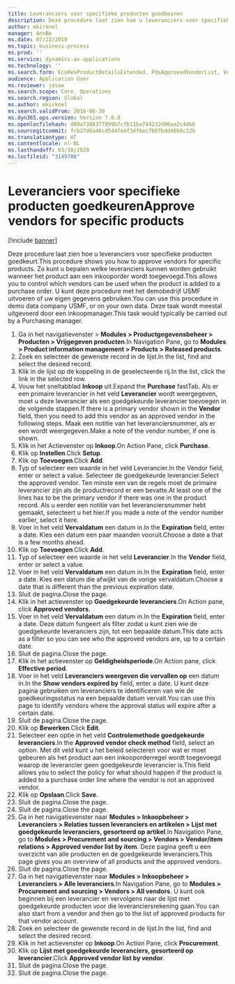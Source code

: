 ```yaml
---
title: Leveranciers voor specifieke producten goedkeuren
description: Deze procedure laat zien hoe u leveranciers voor specifieke producten goedkeurt.
author: mkirknel
manager: AnnBe
ms.date: 07/22/2019
ms.topic: business-process
ms.prod: ''
ms.service: dynamics-ax-applications
ms.technology: ''
ms.search.form: EcoResProductDetailsExtended, PdsApprovedVendorList, VendTable
audience: Application User
ms.reviewer: josaw
ms.search.scope: Core, Operations
ms.search.region: Global
ms.author: mkirknel
ms.search.validFrom: 2016-06-30
ms.dyn365.ops.version: Version 7.0.0
ms.openlocfilehash: d09a7388377899b7cfb11ba744232d06aa2c4db6
ms.sourcegitcommit: fcb27d6a46cd544feef34f6ec7607bdd46b0c12b
ms.translationtype: HT
ms.contentlocale: nl-NL
ms.lasthandoff: 03/18/2020
ms.locfileid: "3149788"
---
```

# <a name="approve-vendors-for-specific-products"></a><span data-ttu-id="4c27f-103">Leveranciers voor specifieke producten goedkeuren</span><span class="sxs-lookup"><span data-stu-id="4c27f-103">Approve vendors for specific products</span></span>

[!include [banner](../../includes/banner.md)]

<span data-ttu-id="4c27f-104">Deze procedure laat zien hoe u leveranciers voor specifieke producten goedkeurt.</span><span class="sxs-lookup"><span data-stu-id="4c27f-104">This procedure shows you how to approve vendors for specific products.</span></span> <span data-ttu-id="4c27f-105">Zo kunt u bepalen welke leveranciers kunnen worden gebruikt wanneer het product aan een inkooporder wordt toegevoegd.</span><span class="sxs-lookup"><span data-stu-id="4c27f-105">This allows you to control which vendors can be used when the product is added to a purchase order.</span></span> <span data-ttu-id="4c27f-106">U kunt deze procedure met het demobedrijf USMF uitvoeren of uw eigen gegevens gebruiken.</span><span class="sxs-lookup"><span data-stu-id="4c27f-106">You can use this procedure in demo data company USMF, or on your own data.</span></span> <span data-ttu-id="4c27f-107">Deze taak wordt meestal uitgevoerd door een inkoopmanager.</span><span class="sxs-lookup"><span data-stu-id="4c27f-107">This task would typically be carried out by a Purchasing manager.</span></span>

1. <span data-ttu-id="4c27f-108">Ga in het navigatievenster > **Modules > Productgegevensbeheer > Producten > Vrijgegeven producten**.</span><span class="sxs-lookup"><span data-stu-id="4c27f-108">In Navigation Pane, go to **Modules > Product information management > Products > Released products**.</span></span>
2. <span data-ttu-id="4c27f-109">Zoek en selecteer de gewenste record in de lijst.</span><span class="sxs-lookup"><span data-stu-id="4c27f-109">In the list, find and select the desired record.</span></span>
3. <span data-ttu-id="4c27f-110">Klik in de lijst op de koppeling in de geselecteerde rij.</span><span class="sxs-lookup"><span data-stu-id="4c27f-110">In the list, click the link in the selected row.</span></span>
4. <span data-ttu-id="4c27f-111">Vouw het sneltabblad **Inkoop** uit.</span><span class="sxs-lookup"><span data-stu-id="4c27f-111">Expand the **Purchase** fastTab.</span></span> <span data-ttu-id="4c27f-112">Als er een primaire leverancier in het veld **Leverancier** wordt weergegeven, moet u deze leverancier als een goedgekeurde leverancier toevoegen in de volgende stappen.</span><span class="sxs-lookup"><span data-stu-id="4c27f-112">If there is a primary vendor shown in the **Vendor** field, then you need to add this vendor as an approved vendor in the following steps.</span></span> <span data-ttu-id="4c27f-113">Maak een notitie van het leveranciersnummer, als er een wordt weergegeven.</span><span class="sxs-lookup"><span data-stu-id="4c27f-113">Make a note of the vendor number, if one is shown.</span></span>  
5. <span data-ttu-id="4c27f-114">Klik in het Actievenster op **Inkoop**.</span><span class="sxs-lookup"><span data-stu-id="4c27f-114">On Action Pane, click **Purchase**.</span></span>
6. <span data-ttu-id="4c27f-115">Klik op **Instellen**.</span><span class="sxs-lookup"><span data-stu-id="4c27f-115">Click **Setup**.</span></span>
7. <span data-ttu-id="4c27f-116">Klik op **Toevoegen**.</span><span class="sxs-lookup"><span data-stu-id="4c27f-116">Click **Add**.</span></span>
8. <span data-ttu-id="4c27f-117">Typ of selecteer een waarde in het veld Leverancier.</span><span class="sxs-lookup"><span data-stu-id="4c27f-117">In the Vendor field, enter or select a value.</span></span> <span data-ttu-id="4c27f-118">Selecteer de goedgekeurde leverancier.</span><span class="sxs-lookup"><span data-stu-id="4c27f-118">Select the approved vendor.</span></span> <span data-ttu-id="4c27f-119">Ten minste een van de regels moet de primaire leverancier zijn als de productrecord er een bevatte.</span><span class="sxs-lookup"><span data-stu-id="4c27f-119">At least one of the lines has to be the primary vendor if there was one in the product record.</span></span> <span data-ttu-id="4c27f-120">Als u eerder een notitie van het leveranciersnummer hebt gemaakt, selecteert u het hier.</span><span class="sxs-lookup"><span data-stu-id="4c27f-120">If you made a note of the vendor number earlier, select it here.</span></span>  
9. <span data-ttu-id="4c27f-121">Voer in het veld **Vervaldatum** een datum in.</span><span class="sxs-lookup"><span data-stu-id="4c27f-121">In the **Expiration** field, enter a date.</span></span> <span data-ttu-id="4c27f-122">Kies een datum een paar maanden vooruit.</span><span class="sxs-lookup"><span data-stu-id="4c27f-122">Choose a date a that is a few months ahead.</span></span>  
10. <span data-ttu-id="4c27f-123">Klik op **Toevoegen**.</span><span class="sxs-lookup"><span data-stu-id="4c27f-123">Click **Add**.</span></span>
11. <span data-ttu-id="4c27f-124">Typ of selecteer een waarde in het veld **Leverancier**.</span><span class="sxs-lookup"><span data-stu-id="4c27f-124">In the **Vendor** field, enter or select a value.</span></span>
12. <span data-ttu-id="4c27f-125">Voer in het veld **Vervaldatum** een datum in.</span><span class="sxs-lookup"><span data-stu-id="4c27f-125">In the **Expiration** field, enter a date.</span></span> <span data-ttu-id="4c27f-126">Kies een datum die afwijkt van de vorige vervaldatum.</span><span class="sxs-lookup"><span data-stu-id="4c27f-126">Choose a date that is different than the previous expiration date.</span></span>  
13. <span data-ttu-id="4c27f-127">Sluit de pagina.</span><span class="sxs-lookup"><span data-stu-id="4c27f-127">Close the page.</span></span>
14. <span data-ttu-id="4c27f-128">Klik in het actievenster op **Goedgekeurde leveranciers**.</span><span class="sxs-lookup"><span data-stu-id="4c27f-128">On Action pane, click **Approved vendors**.</span></span>
15. <span data-ttu-id="4c27f-129">Voer in het veld **Vervaldatum** een datum in.</span><span class="sxs-lookup"><span data-stu-id="4c27f-129">In the **Expiration** field, enter a date.</span></span> <span data-ttu-id="4c27f-130">Deze datum fungeert als filter zodat u kunt zien wie de goedgekeurde leveranciers zijn, tot een bepaalde datum.</span><span class="sxs-lookup"><span data-stu-id="4c27f-130">This date acts as a filter so you can see who the approved vendors are, up to a certain date.</span></span>  
16. <span data-ttu-id="4c27f-131">Sluit de pagina.</span><span class="sxs-lookup"><span data-stu-id="4c27f-131">Close the page.</span></span>
17. <span data-ttu-id="4c27f-132">Klik in het actievenster op **Geldigheidsperiode**.</span><span class="sxs-lookup"><span data-stu-id="4c27f-132">On Action pane, click **Effective period**.</span></span>
18. <span data-ttu-id="4c27f-133">Voer in het veld **Leveranciers weergeven die vervallen op** een datum in.</span><span class="sxs-lookup"><span data-stu-id="4c27f-133">In the **Show vendors expired by** field, enter a date.</span></span> <span data-ttu-id="4c27f-134">U kunt deze pagina gebruiken om leveranciers te identificeren van wie de goedkeuringsstatus na een bepaalde datum vervalt.</span><span class="sxs-lookup"><span data-stu-id="4c27f-134">You can use this page to identify vendors where the approval status will expire after a certain date.</span></span>  
19. <span data-ttu-id="4c27f-135">Sluit de pagina.</span><span class="sxs-lookup"><span data-stu-id="4c27f-135">Close the page.</span></span>
20. <span data-ttu-id="4c27f-136">Klik op **Bewerken**.</span><span class="sxs-lookup"><span data-stu-id="4c27f-136">Click **Edit**.</span></span>
21. <span data-ttu-id="4c27f-137">Selecteer een optie in het veld **Controlemethode goedgekeurde leveranciers**.</span><span class="sxs-lookup"><span data-stu-id="4c27f-137">In the **Approved vendor check method** field, select an option.</span></span> <span data-ttu-id="4c27f-138">Met dit veld kunt u het beleid selecteren voor wat er moet gebeuren als het product aan een inkooporderregel wordt toegevoegd waarop de leverancier geen goedgekeurde leverancier is.</span><span class="sxs-lookup"><span data-stu-id="4c27f-138">This field allows you to select the policy for what should happen if the product is added to a purchase order line where the vendor is not an approved vendor.</span></span>  
22. <span data-ttu-id="4c27f-139">Klik op **Opslaan**.</span><span class="sxs-lookup"><span data-stu-id="4c27f-139">Click **Save**.</span></span>
23. <span data-ttu-id="4c27f-140">Sluit de pagina.</span><span class="sxs-lookup"><span data-stu-id="4c27f-140">Close the page.</span></span>
24. <span data-ttu-id="4c27f-141">Sluit de pagina.</span><span class="sxs-lookup"><span data-stu-id="4c27f-141">Close the page.</span></span>
25. <span data-ttu-id="4c27f-142">Ga in het navigatievenster naar **Modules > Inkoopbeheer > Leveranciers > Relaties tussen leveranciers en artikelen > Lijst met goedgekeurde leveranciers, gesorteerd op artikel**.</span><span class="sxs-lookup"><span data-stu-id="4c27f-142">In Navigation Pane, go to **Modules > Procurement and sourcing > Vendors > Vendor/item relations > Approved vendor list by item**.</span></span> <span data-ttu-id="4c27f-143">Deze pagina geeft u een overzicht van alle producten en de goedgekeurde leveranciers.</span><span class="sxs-lookup"><span data-stu-id="4c27f-143">This page gives you an overview of all products and the approved vendors.</span></span>  
26. <span data-ttu-id="4c27f-144">Sluit de pagina.</span><span class="sxs-lookup"><span data-stu-id="4c27f-144">Close the page.</span></span>
27. <span data-ttu-id="4c27f-145">Ga in het navigatievenster naar **Modules > Inkoopbeheer > Leveranciers > Alle leveranciers**.</span><span class="sxs-lookup"><span data-stu-id="4c27f-145">In Navigation Pane, go to **Modules > Procurement and sourcing > Vendors > All vendors**.</span></span> <span data-ttu-id="4c27f-146">U kunt ook beginnen bij een leverancier en vervolgens naar de lijst met goedgekeurde producten voor die leveranciersrekening gaan.</span><span class="sxs-lookup"><span data-stu-id="4c27f-146">You can also start from a vendor and then go to the list of approved products for that vendor account.</span></span>  
28. <span data-ttu-id="4c27f-147">Zoek en selecteer de gewenste record in de lijst.</span><span class="sxs-lookup"><span data-stu-id="4c27f-147">In the list, find and select the desired record.</span></span>
29. <span data-ttu-id="4c27f-148">Klik in het actievenster op **Inkoop**.</span><span class="sxs-lookup"><span data-stu-id="4c27f-148">On Action Pane, click **Procurement**.</span></span>
30. <span data-ttu-id="4c27f-149">Klik op **Lijst met goedgekeurde leveranciers, gesorteerd op leverancier**.</span><span class="sxs-lookup"><span data-stu-id="4c27f-149">Click **Approved vendor list by vendor**.</span></span>
31. <span data-ttu-id="4c27f-150">Sluit de pagina.</span><span class="sxs-lookup"><span data-stu-id="4c27f-150">Close the page.</span></span>
32. <span data-ttu-id="4c27f-151">Sluit de pagina.</span><span class="sxs-lookup"><span data-stu-id="4c27f-151">Close the page.</span></span>

